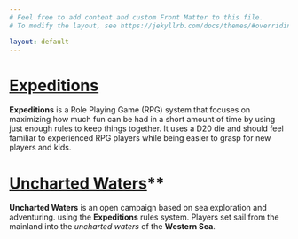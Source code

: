 ```yaml
---
# Feel free to add content and custom Front Matter to this file.
# To modify the layout, see https://jekyllrb.com/docs/themes/#overriding-theme-defaults

layout: default
---
```

# **[Expeditions]({{site.baseurl}}/Rules/Index/)**
**Expeditions** is a Role Playing Game (RPG) system that focuses on maximizing how much fun can be had in a short amount of time by using just enough rules to keep things together. It uses a D20 die and should feel familiar to experienced RPG players while being easier to grasp for new players and kids.
# **[Uncharted Waters]({{site.baseurl}}/UnchartedWaters/Index/)****
**Uncharted Waters** is an open campaign based on sea exploration and adventuring. using the **Expeditions** rules system. Players set sail from the mainland into the _uncharted waters_ of the **Western Sea**.

